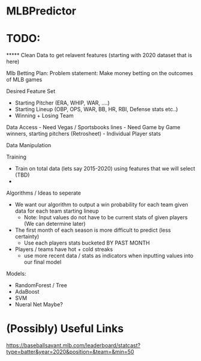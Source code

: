 # MLBPredictor

# TODO:
 ***** Clean Data to get relavent features (starting with 2020 dataset that is here)


Mlb Betting Plan:
Problem statement: 
Make money betting on the outcomes of MLB games

Desired Feature Set
- Starting Pitcher (ERA, WHIP, WAR, ....)
- Starting Lineup (OBP, OPS, WAR, BB, HR, RBI, Defense stats etc..)
- Winning + Losing Team


Data Access
	- Need Vegas / Sportsbooks lines 
	- Need Game by Game winners, starting pitchers (Retrosheet)
	- Individual Player stats


Data Manipulation



Training
- Train on total data (lets say 2015-2020) using features that we will select (TBD)
- 


Algorithms / Ideas to seperate
- We want our algorithm to output a win probability for each team given data for each team starting lineup
	- Note: Input values do not have to be current stats of given players (We can determine later)
- The first month of each season is more difficult to predict (less certainty)
	- Use each players stats bucketed BY PAST MONTH
- Players / teams have hot + cold streaks
	- use more recent data / stats as indicators when inputting values into our final model




Models:
- RandomForest / Tree
- AdaBoost
- SVM
- Nueral Net Maybe?





# (Possibly) Useful Links
https://baseballsavant.mlb.com/leaderboard/statcast?type=batter&year=2020&position=&team=&min=50
